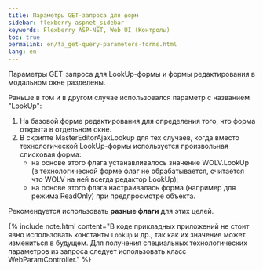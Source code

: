 ```yaml
---
title: Параметры GET-запроса для форм
sidebar: flexberry-aspnet_sidebar
keywords: Flexberry ASP-NET, Web UI (Контролы)
toc: true
permalink: en/fa_get-query-parameters-forms.html
lang: en
---
```


Параметры GET-запроса для LookUp-формы и формы редактирования в модальном окне разделены.

Раньше в том и в другом случае использовался параметр с названием "LookUp":

1. На базовой форме редактирования для определения того, что форма открыта в отдельном окне.
2. В скрипте MasterEditorAjaxLookup для тех случаев, когда вместо технологической LookUp-формы используется произвольная списковая форма:
    * на основе этого флага устанавливалось значение WOLV.LookUp (в технологической форме флаг не обрабатывается, считается что WOLV на ней всегда редактор LookUp);
    * на основе этого флага настраивалась форма (например для режима ReadOnly) при предпросмотре объекта.

Рекомендуется использовать **разные флаги** для этих целей.

{% include note.html content="В коде прикладных приложений не стоит явно использовать константы `LookUp` и др., так как их значение может измениться в будущем. Для получения специальных технологических параметров из запроса следует использовать класс WebParamController." %}
